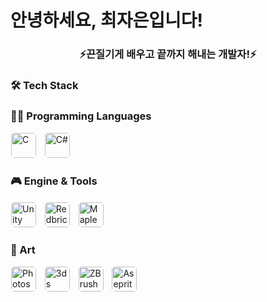 <h1 align="left"> 안녕하세요, 최자은입니다! </h1>
<h3 align="center">⚡끈질기게 배우고 끝까지 해내는 개발자!⚡</h3>


### 🛠 Tech Stack

### 👨‍💻 Programming Languages  
<img src="https://cdn.jsdelivr.net/gh/devicons/devicon/icons/c/c-original.svg" width="40" title="C" style="border: 1px solid white; border-radius: 6px;"/> &nbsp;
<img src="https://cdn.jsdelivr.net/gh/devicons/devicon/icons/csharp/csharp-original.svg" width="40" title="C#" style="border: 1px solid white; border-radius: 6px;"/>

### 🎮 Engine & Tools  
<img src="https://user-images.githubusercontent.com/36218321/172825713-f95d8b00-ee94-4643-bee9-bb17bed99103.png" width="40" title="Unity" style="border: 1px solid white; border-radius: 6px;"/> &nbsp;
<img src="https://encrypted-tbn0.gstatic.com/images?q=tbn:ANd9GcSAVWQJN0ivW7P7g7ijSlTA2ljmHs1ufcHvgg&s" width="40" title="Redbrick Engine" style="border: 1px solid white; border-radius: 6px;"/> &nbsp;
<img src="https://play-lh.googleusercontent.com/jzO2q0O-RB6cY9Hxl-adujW57gDDhFxABKR8dPd92ewveZ1ly7EUXpclQFMSPk0Qaw" width="40" title="MapleStory Worlds" style="border: 1px solid white; border-radius: 6px;"/>

### 🎨 Art  
<img src="https://cdn-icons-png.freepik.com/256/5968/5968520.png?semt=ais_hybrid" width="40" title="Photoshop" style="border: 1px solid white; border-radius: 6px;"/> &nbsp;
<img src="https://blog.kakaocdn.net/dn/cH60Ic/btsud13KqQK/qSSTTxejnDA84fIP5eyO8K/img.png" width="40" title="3ds Max" style="border: 1px solid white; border-radius: 6px;"/> &nbsp;
<img src="https://icons.veryicon.com/png/System/Simply%20Styled/ZBrush.png" width="40" title="ZBrush" style="border: 1px solid white; border-radius: 6px;"/> &nbsp;
<img src="https://upload.wikimedia.org/wikipedia/commons/2/24/Logo_Aseprite.png" width="40" title="Aseprite" style="border: 1px solid white; border-radius: 6px;"/>
